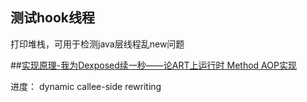 
## 测试hook线程
打印堆栈，可用于检测java层线程乱new问题

##[实现原理-我为Dexposed续一秒——论ART上运行时 Method AOP实现](https://weishu.me/2017/11/23/dexposed-on-art/)

进度：
dynamic callee-side rewriting
